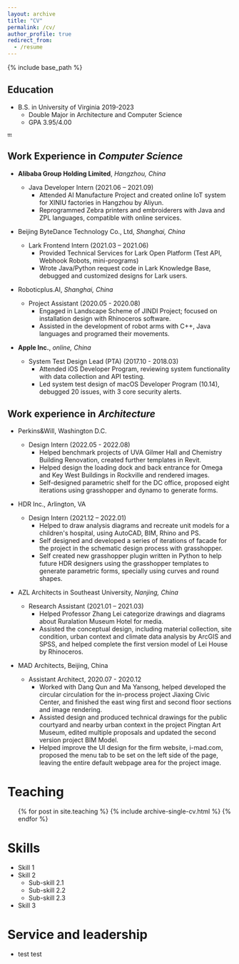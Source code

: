 ```yaml
---
layout: archive
title: "CV"
permalink: /cv/
author_profile: true
redirect_from:
  - /resume
---
```


{% include base_path %}

Education
---
* B.S. in University of Virginia 2019-2023
  * Double Major in Architecture and Computer Science
  * GPA 3.95/4.00

<font size = 0.2> ttt </font>

Work Experience in *Computer Science*
---
* **Alibaba Group Holding Limited**, *Hangzhou, China* 
  * Java Developer Intern (2021.06 – 2021.09)
    * Attended AI Manufacture Project and created online IoT system for XINIU factories in Hangzhou by Aliyun.
    * Reprogrammed Zebra printers and embroiderers with Java and ZPL languages, compatible with online services.

* Beijing ByteDance Technology Co., Ltd, *Shanghai, China* 
  * Lark Frontend Intern (2021.03 – 2021.06)
    * Provided Technical Services for Lark Open Platform (Test API, Webhook Robots, mini-programs)
    * Wrote Java/Python request code in Lark Knowledge Base, debugged and customized designs for Lark users.

* Roboticplus.AI, *Shanghai, China* 
  * Project Assistant (2020.05 - 2020.08)
    * Engaged in Landscape Scheme of JINDI Project; focused on installation design with Rhinoceros software.
    * Assisted in the development of robot arms with C++, Java languages and programed their movements.

* **Apple Inc.**, *online, China*
  * System Test Design Lead (PTA) (2017.10 - 2018.03)
    * Attended iOS Developer Program, reviewing system functionality with data collection and API testing.
    * Led system test design of macOS Developer Program (10.14), debugged 20 issues, with 3 core security alerts.


Work experience in *Architecture*
---
* Perkins&Will, Washington D.C.
  * Design Intern (2022.05 - 2022.08)
    * Helped benchmark projects of UVA Gilmer Hall and Chemistry Building Renovation, created further templates in Revit.
    * Helped design the loading dock and back entrance for Omega and Key West Buildings in Rockville and rendered images.
    * Self-designed parametric shelf for the DC office, proposed eight iterations using grasshopper and dynamo to generate forms.

* HDR Inc., Arlington, VA 
  * Design Intern (2021.12 – 2022.01)
    * Helped to draw analysis diagrams and recreate unit models for a children's hospital, using AutoCAD, BIM, Rhino and PS.
    * Self designed and developed a series of iterations of facade for the project in the schematic design process with grasshopper.
    * Self created new grasshopper plugin written in Python to help future HDR designers using the grasshopper templates to generate parametric forms, specially using curves and round shapes.

* AZL Architects in Southeast University, *Nanjing, China*
  * Research Assistant (2021.01 – 2021.03)
    * Helped Professor Zhang Lei categorize drawings and diagrams about Ruralation Museum Hotel for media.                                                                                                                  
    * Assisted the conceptual design, including material collection, site condition, urban context and climate data analysis by ArcGIS and SPSS, and helped complete the first version model of Lei House by Rhinoceros.

* MAD Architects, Beijing, China
  * Assistant Architect, 2020.07 - 2020.12
    * Worked with Dang Qun and Ma Yansong, helped developed the circular circulation for the in-process project Jiaxing Civic Center, and finished the east wing first and second floor sections and image rendering.
    * Assisted design and produced technical drawings for the public courtyard and nearby urban context in the project Pingtan Art Museum, edited multiple proposals and updated the second version project BIM Model.
    * Helped improve the UI design for the firm website, i-mad.com, proposed the menu tab to be set on the left side of the page, leaving the entire default webpage area for the project image.



Teaching
======
  <ul>{% for post in site.teaching %}
    {% include archive-single-cv.html %}
  {% endfor %}</ul>
  
 
Skills
======
* Skill 1
* Skill 2
  * Sub-skill 2.1
  * Sub-skill 2.2
  * Sub-skill 2.3
* Skill 3
  
  

  
Service and leadership
======
* test test
